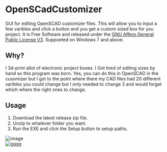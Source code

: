 # OpenSCadCustomizer
GUI for editing OpenSCAD customizer files. This will allow you to input a few varibles and click a button and you get a custom sized box for you project. It is Free Software and released under the [GNU Affero General Public License V3](https://www.gnu.org/licenses/agpl-3.0.html). Suppoeted on Windows 7 and above.  
 
## Why?  
I 3d-print allot of electronic project boxes. I Got tired of editing sizes by hand so this program was born. Yes, you can do this in OpenSCAD in the cusomizer but I got to the point where there my CAD files had 20 different varibles you could change but I only needed to change 3 and would forget which where the right ones to change. 

## Usage  
1. Download the latest release zip file.
2. Unzip to whatever folder you want.
3. Run the EXE and click the Setup button to setup paths.


![image](https://github.com/jakebullet70/OpenSCadCustomizer/assets/14124210/f38fbd2d-6e95-4dc3-9bcd-a7b2603ae32f)  
![gggg](https://github.com/jakebullet70/OpenSCadCustomizer/assets/14124210/f9c37383-f61a-4367-9910-08de40cfef78)



 
 
 
